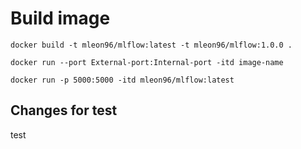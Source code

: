 # Build image

`docker build -t mleon96/mlflow:latest -t mleon96/mlflow:1.0.0 .`

`docker run --port External-port:Internal-port -itd image-name`

`docker run -p 5000:5000 -itd mleon96/mlflow:latest`

## Changes for test

test
